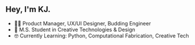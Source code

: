 ## Hey, I'm KJ.

- 👩‍💻 Product Manager, UX/UI Designer, Budding Engineer
- 🔭 M.S. Student in Creative Technologies & Design
- 🤓 Currently Learning: Python, Computational Fabrication, Creative Tech
